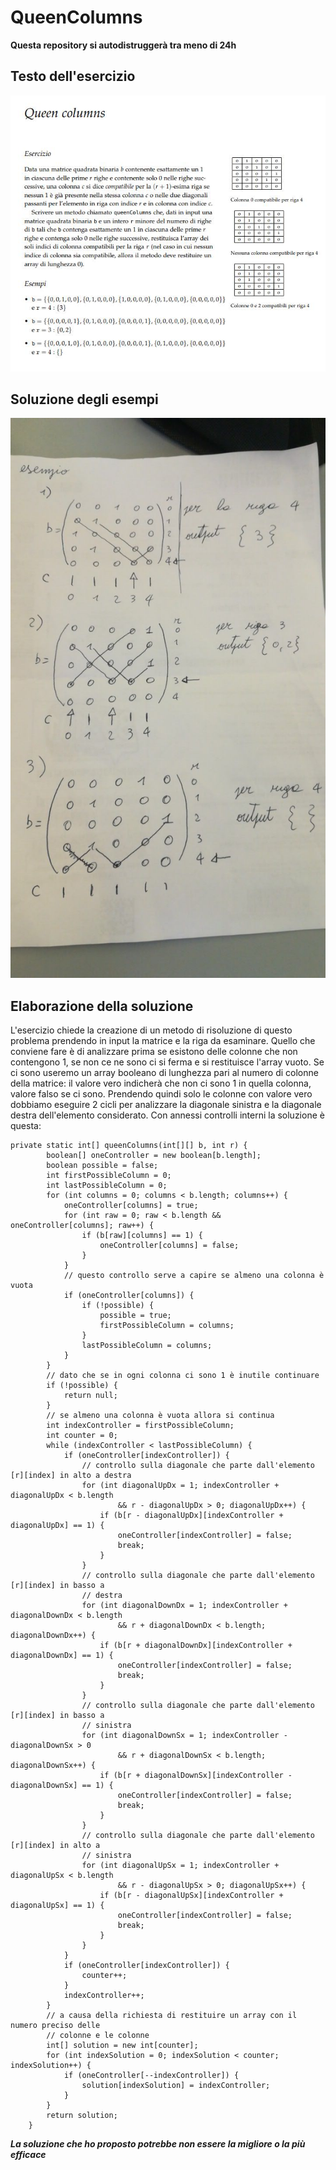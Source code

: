 # QueenColumns
**Questa repository si autodistruggerà tra meno di 24h**

## Testo dell'esercizio
![esercizio](resources/exercise.jpg)

## Soluzione degli esempi
![soluzione](resources/soluzione.jpg)

## Elaborazione della soluzione
L'esercizio chiede la creazione di un metodo di risoluzione di questo problema prendendo in input la matrice e la riga da esaminare.
Quello che conviene fare è di analizzare prima se esistono delle colonne che non contengono 1, se non ce ne sono ci si ferma e si restituisce l'array vuoto.
Se ci sono useremo un array booleano di lunghezza pari al numero di colonne della matrice: il valore vero indicherà che non ci sono 1 in quella colonna, valore falso se ci sono.
Prendendo quindi solo le colonne con valore vero dobbiamo eseguire 2 cicli per analizzare la diagonale sinistra e la diagonale destra dell'elemento considerato.
Con annessi controlli interni la soluzione è questa:
```
private static int[] queenColumns(int[][] b, int r) {
		boolean[] oneController = new boolean[b.length];
		boolean possible = false;
		int firstPossibleColumn = 0;
		int lastPossibleColumn = 0;
		for (int columns = 0; columns < b.length; columns++) {
			oneController[columns] = true;
			for (int raw = 0; raw < b.length && oneController[columns]; raw++) {
				if (b[raw][columns] == 1) {
					oneController[columns] = false;
				}
			}
			// questo controllo serve a capire se almeno una colonna è vuota
			if (oneController[columns]) {
				if (!possible) {
					possible = true;
					firstPossibleColumn = columns;
				}
				lastPossibleColumn = columns;
			}
		}
		// dato che se in ogni colonna ci sono 1 è inutile continuare
		if (!possible) {
			return null;
		}
		// se almeno una colonna è vuota allora si continua
		int indexController = firstPossibleColumn;
		int counter = 0;
		while (indexController < lastPossibleColumn) {
			if (oneController[indexController]) {
				// controllo sulla diagonale che parte dall'elemento [r][index] in alto a destra
				for (int diagonalUpDx = 1; indexController + diagonalUpDx < b.length
						&& r - diagonalUpDx > 0; diagonalUpDx++) {
					if (b[r - diagonalUpDx][indexController + diagonalUpDx] == 1) {
						oneController[indexController] = false;
						break;
					}
				}
				// controllo sulla diagonale che parte dall'elemento [r][index] in basso a
				// destra
				for (int diagonalDownDx = 1; indexController + diagonalDownDx < b.length
						&& r + diagonalDownDx < b.length; diagonalDownDx++) {
					if (b[r + diagonalDownDx][indexController + diagonalDownDx] == 1) {
						oneController[indexController] = false;
						break;
					}
				}
				// controllo sulla diagonale che parte dall'elemento [r][index] in basso a
				// sinistra
				for (int diagonalDownSx = 1; indexController - diagonalDownSx > 0
						&& r + diagonalDownSx < b.length; diagonalDownSx++) {
					if (b[r + diagonalDownSx][indexController - diagonalDownSx] == 1) {
						oneController[indexController] = false;
						break;
					}
				}
				// controllo sulla diagonale che parte dall'elemento [r][index] in alto a
				// sinistra
				for (int diagonalUpSx = 1; indexController + diagonalUpSx < b.length
						&& r - diagonalUpSx > 0; diagonalUpSx++) {
					if (b[r - diagonalUpSx][indexController + diagonalUpSx] == 1) {
						oneController[indexController] = false;
						break;
					}
				}
			}
			if (oneController[indexController]) {
				counter++;
			}
			indexController++;
		}
		// a causa della richiesta di restituire un array con il numero preciso delle
		// colonne e le colonne
		int[] solution = new int[counter];
		for (int indexSolution = 0; indexSolution < counter; indexSolution++) {
			if (oneController[--indexController]) {
				solution[indexSolution] = indexController;
			}
		}
		return solution;
	}

```
***La soluzione che ho proposto potrebbe non essere la migliore o la più efficace***
